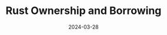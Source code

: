 ---
title: 'Rust Ownership and Borrowing'
date: '2024-03-28'
readTime: '7 min read'
summary: 'An exploration of the ownership and borrowing system in Rust, how it works and how it helps ensures memory safety and fearless concurrency.'
---